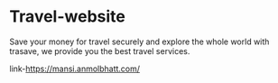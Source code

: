 # Travel-website
Save your money for travel securely and explore the whole world with trasave, we provide you the best travel services.

link-https://mansi.anmolbhatt.com/
